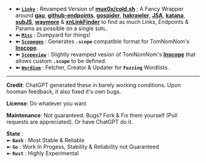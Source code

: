 - **➼** [**`Linky`**](https://github.com/Azathothas/BugGPT-Tools/tree/main/linky) : Revamped Version of [**mux0x/cold.sh**](https://github.com/mux0x/cold.sh) ; A Fancy Wrapper around [**gau**](https://github.com/lc/gau), [**github-endpoints**](https://github.com/gwen001/github-search/blob/master/github-endpoints.py), [**gospider**](https://github.com/jaeles-project/gospider), [**hakrawler**](https://github.com/hakluke/hakrawler), [**JSA**](https://github.com/w9w/JSA), [**katana**](https://github.com/projectdiscovery/katana), [**subJS**](https://github.com/lc/subjs), [**waymore**](https://github.com/xnl-h4ck3r/waymore) & [**xnLinkFinder**](https://github.com/xnl-h4ck3r/xnLinkFinder) to find as much Links, Endpoints & Params as possible on a single `$URL`.
- **➼** [**`Misc`**](https://github.com/Azathothas/BugGPT-Tools/tree/main/misc) : Dumpyard for things!
- **➼** [**`Scopegen`**](https://github.com/Azathothas/BugGPT-Tools/tree/main/scopegen) : Generates **`.scope`** compatible format for TomNomNom's [**Inscope**](https://github.com/tomnomnom/hacks/tree/master/inscope).
- **➼** [**`Scopeview`**](https://github.com/Azathothas/BugGPT-Tools/tree/main/scopeview) : Slightly revamped vesion of TomNomNom's [**Inscope**](https://github.com/tomnomnom/hacks/tree/master/inscope) that allows custom **`.scope`** to be defined.
- **➼** [**`Wordium`**](https://github.com/Azathothas/BugGPT-Tools/tree/main/wordium) : Fetcher, Creator & Updater for **`Fuzzing`** Wordlists.



---
**Credit**: ChatGPT generated these in barely working conditions. Upon hooman feedback, it also fixed it's own bugs.
 
**License**: Do whatever you want

**Maintenance**: Not guaranteed. Bugs? Fork & Fix them yourself (Pull requests are appreciated). Or have ChatGPT do it. 

**State** :                                                                                                                                                                                                                                                                                                                           
           ➼ **`Bash`** : Most Stable & Reliable                                                                                                                                 
           ➼   **`Go`** : Work In Progess, Stability & Reliability not Guaranteed                                                                                                
           ➼ **`Rust`** : Highly Experimental
